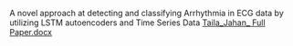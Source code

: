 A novel approach at detecting and classifying Arrhythmia in ECG data by utilizing LSTM autoencoders and Time Series Data
[Taila_Jahan_ Full Paper.docx](https://github.com/jahantaila/9th-Science-Fair/files/8036541/Taila_Jahan_.Full.Paper.docx)
